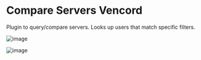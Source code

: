 # Compare Servers Vencord
Plugin to query/compare servers. Looks up users that match specific filters.

![image](https://github.com/Shell1010/Guild-Lookup-vencord/assets/72198971/a1427052-7194-46ac-8fa0-aa76f482d1cc)

![image](https://github.com/Shell1010/Guild-Lookup-vencord/assets/72198971/c564e77c-b109-451a-9cdb-46e566751504)

